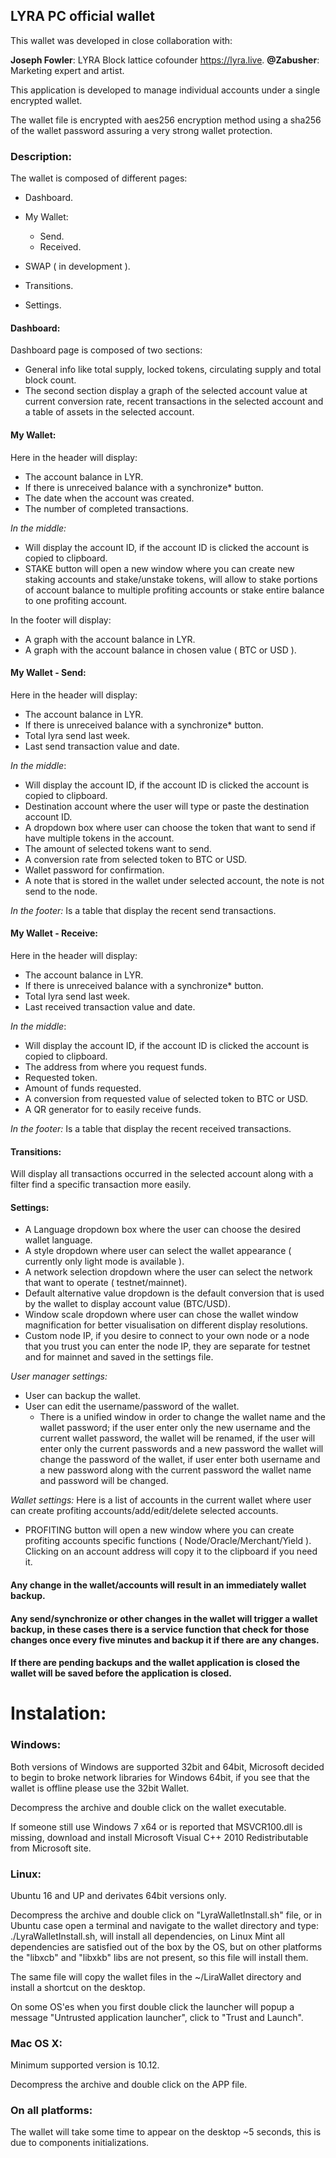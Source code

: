 ## LYRA PC official wallet

This wallet was developed in close collaboration with:

 **Joseph Fowler**: LYRA Block lattice cofounder https://lyra.live.
 **@Zabusher**: Marketing expert and artist.

 This application is developed to manage individual accounts under a single encrypted wallet.

 The wallet file is encrypted with aes256 encryption method using a sha256 of the wallet password assuring a very strong wallet protection.

 ### Description:

The wallet is composed of different pages:

* Dashboard.

* My Wallet:
  * Send.
  * Received.
* SWAP ( in development ).
* Transitions.
* Settings.

#### Dashboard:
Dashboard page is composed of two sections:
* General info like total supply, locked tokens, circulating supply and total block count.
* The second section display a graph of the selected account value at current conversion rate, recent transactions in the selected account and a table of assets in the selected account.

#### My Wallet:
Here in the header will display:
* The account balance in LYR.
* If there is unreceived balance with a synchronize* button.
* The date when the account was created.
* The number of completed transactions.

*In the middle:*
* Will display the account ID, if the account ID is clicked the account is copied to clipboard.
* STAKE button will open a new window where you can create new staking accounts and stake/unstake tokens, will allow to stake portions of account balance to multiple profiting accounts or stake entire balance to one profiting account.

In the footer will display:
* A graph with the account balance in LYR.
* A graph with the account balance in chosen value ( BTC or USD ).

#### My Wallet - Send:
Here in the header will display:
* The account balance in LYR.
* If there is unreceived balance with a synchronize* button.
* Total lyra send last week.
* Last send transaction value and date.

*In the middle*:
* Will display the account ID, if the account ID is clicked the account is copied to clipboard.
* Destination account where the user will type or paste the destination account ID.
* A dropdown box where user can choose the token that want to send if have multiple tokens in the account.
* The amount of selected tokens want to send.
* A conversion rate from selected token to BTC or USD.
* Wallet password for confirmation.
* A note that is stored in the wallet under selected account, the note is not send to the node.

*In the footer:*
Is a table that display the recent send transactions.

#### My Wallet - Receive:
Here in the header will display:
* The account balance in LYR.
* If there is unreceived balance with a synchronize* button.
* Total lyra send last week.
* Last received transaction value and date.

*In the middle*:
* Will display the account ID, if the account ID is clicked the account is copied to clipboard.
* The address from where you request funds.
* Requested token.
* Amount of funds requested.
* A conversion from requested value of selected token to BTC or USD.
* A QR generator for to easily receive funds.

*In the footer:*
Is a table that display the recent received transactions.

#### Transitions:
Will display all transactions occurred in the selected account along with a filter find a specific transaction more easily.

#### Settings:
* A Language dropdown box where the user can choose the desired wallet language.
* A style dropdown where user can select the wallet appearance ( currently only light mode is available ).
* A network selection dropdown where the user can select the network that want to operate ( testnet/mainnet).
* Default alternative value dropdown is the default conversion that is used by the wallet to display account value (BTC/USD).
* Window scale dropdown where user can chose the wallet window magnification for better visualisation on different display resolutions.
* Custom node IP, if you desire to connect to your own node or a node that you trust you can enter the node IP, they are separate for testnet and for mainnet and saved in the settings file.

*User manager settings:*
* User can backup the wallet.
* User can edit the username/password of the wallet.
  * There is a unified window in order to change the wallet name and the wallet password; if the user enter only the new username and the current wallet password, the wallet will be renamed, if the user will enter only the current passwords and a new password the wallet will change the password of the wallet, if user enter both username and a new password along with the current password the wallet name and password will be changed.

*Wallet settings:*
Here is a list of accounts in the current wallet where user can create profiting accounts/add/edit/delete selected accounts.
* PROFITING button will open a new window where you can create profiting accounts specific functions ( Node/Oracle/Merchant/Yield ).
Clicking on an account address will copy it to the clipboard if you need it.

#### Any change in the wallet/accounts will result in an immediately wallet backup.
#### Any send/synchronize or other changes in the wallet will trigger a wallet backup, in these cases there is a service function that check for those changes once every five minutes and backup it if there are any changes.
#### If there are pending backups and the wallet application is closed the wallet will be saved before the application is closed.

# Instalation:

### Windows:

Both versions of Windows are supported 32bit and 64bit, Microsoft decided to begin to broke network libraries for Windows 64bit, if you see that the wallet is offline please use the 32bit Wallet.

Decompress the archive and double click on the wallet executable.

If someone still use Windows 7 x64 or is reported that MSVCR100.dll is missing, download and install Microsoft Visual C++ 2010 Redistributable from Microsoft site.

### Linux:

Ubuntu 16 and UP and derivates 64bit versions only.

Decompress the archive and  double click on "LyraWalletInstall.sh" file, or in Ubuntu case open a terminal and navigate to the wallet directory and type: ./LyraWalletInstall.sh, will install all dependencies, on Linux Mint all dependencies are satisfied out of the box by the OS, but on other platforms the "libxcb" and "libxkb" libs are not present, so this file will install them.

The same file will copy the wallet files in the ~/LiraWallet directory and install a shortcut on the desktop.

On some OS'es when you first double click the launcher will popup a message "Untrusted application launcher", click to "Trust and Launch".

### Mac OS X:

Minimum supported version is 10.12.

Decompress the archive and double click on the APP file.

### On all platforms:

The wallet will take some time to appear on the desktop ~5 seconds, this is due to components initializations.
